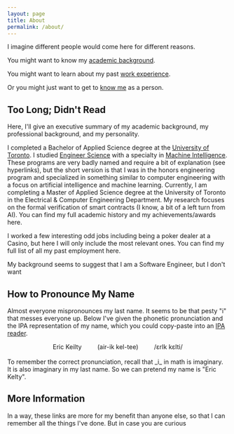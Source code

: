 ```yaml
---
layout: page
title: About
permalink: /about/
---
```


I imagine different people would come here for different reasons.

You might want to know my [academic background](/about/academic-career).

You might want to learn about my past [work experience](/about/professional-career).

Or you might just want to get to [know me](/about/personal-interests) as a person.


## Too Long; Didn't Read

Here, I'll give an executive summary of my academic background, my professional background, and my personality. 

I completed a Bachelor of Applied Science degree at the [University of Toronto](https://www.utoronto.ca/). I studied [Engineer Science](https://engsci.utoronto.ca/program/what-is-engsci/) with a specialty in [Machine Intelligence](https://engsci.utoronto.ca/program/majors/machine-intelligence/). These programs are very badly named and require a bit of explanation (see hyperlinks), but the short version is that I was in the honors engineering program and specialized in something similar to computer engineering with a focus on artificial intelligence and machine learning. Currently, I am completing a Master of Applied Science degree at the University of Toronto in the Electrical & Computer Engineering Department. My research focuses on the formal verification of smart contracts (I know, a bit of a left turn from AI). You can find my full academic history and my achievements/awards here.

I worked a few interesting odd jobs including being a poker dealer at a Casino, but here I will only include the most relevant ones. You can find my full list of all my past employment here. 

My background seems to suggest that I am a Software Engineer, but I don't want 

## How to Pronounce My Name
Almost everyone mispronounces my last name. It seems to be that pesty "i" that messes everyone up. Below I've given the phonetic pronunciation and the IPA representation of my name, which you could copy-paste into an [IPA reader](http://ipa-reader.xyz/).

<center>
    Eric Keilty &ensp;&ensp;&ensp;&ensp; (air-ik kel-tee) &ensp;&ensp;&ensp;&ensp; /&epsilon;rIk k&epsilon;lti/
</center>
<br>
To remember the correct pronunciation, recall that _i_ in math is imaginary. It is also imaginary in my last name. So we can pretend my name is "Eric Kelty".


## More Information

In a way, these links are more for my benefit than anyone else, so that I can remember all the things I've done. But in case you are curious